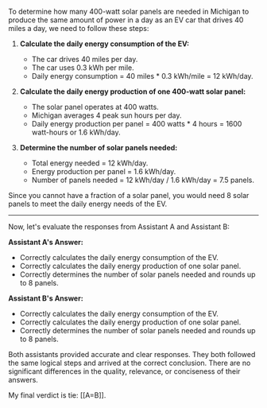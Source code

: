 
To determine how many 400-watt solar panels are needed in Michigan to produce the same amount of power in a day as an EV car that drives 40 miles a day, we need to follow these steps:

1. **Calculate the daily energy consumption of the EV:**
   - The car drives 40 miles per day.
   - The car uses 0.3 kWh per mile.
   - Daily energy consumption = 40 miles * 0.3 kWh/mile = 12 kWh/day.

2. **Calculate the daily energy production of one 400-watt solar panel:**
   - The solar panel operates at 400 watts.
   - Michigan averages 4 peak sun hours per day.
   - Daily energy production per panel = 400 watts * 4 hours = 1600 watt-hours or 1.6 kWh/day.

3. **Determine the number of solar panels needed:**
   - Total energy needed = 12 kWh/day.
   - Energy production per panel = 1.6 kWh/day.
   - Number of panels needed = 12 kWh/day / 1.6 kWh/day = 7.5 panels.

Since you cannot have a fraction of a solar panel, you would need 8 solar panels to meet the daily energy needs of the EV.

---

Now, let's evaluate the responses from Assistant A and Assistant B:

**Assistant A's Answer:**
- Correctly calculates the daily energy consumption of the EV.
- Correctly calculates the daily energy production of one solar panel.
- Correctly determines the number of solar panels needed and rounds up to 8 panels.

**Assistant B's Answer:**
- Correctly calculates the daily energy consumption of the EV.
- Correctly calculates the daily energy production of one solar panel.
- Correctly determines the number of solar panels needed and rounds up to 8 panels.

Both assistants provided accurate and clear responses. They both followed the same logical steps and arrived at the correct conclusion. There are no significant differences in the quality, relevance, or conciseness of their answers.

My final verdict is tie: [[A=B]].